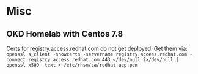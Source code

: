 # Misc

## OKD Homelab with Centos 7.8
Certs for registry.access.redhat.com do not get deployed. Get them via:
`openssl s_client -showcerts -servername registry.access.redhat.com -connect registry.access.redhat.com:443 </dev/null 2>/dev/null | openssl x509 -text > /etc/rhsm/ca/redhat-uep.pem`
